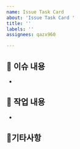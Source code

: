 ```yaml
---
name: Issue Task Card
about: 'Issue Task Card '
title: ''
labels: ''
assignees: qazx960

---
```


## 📁 이슈 내용

-

## 📝 작업 내용

-

## 📍기타사항
